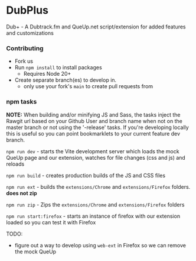 # DubPlus
Dub+ - A Dubtrack.fm and QueUp.net script/extension for added features and customizations

### Contributing

- Fork us    
- Run `npm install` to install packages    
  - Requires Node 20+
- Create separate branch(es) to develop in.
  - only use your fork's `main` to create pull requests from 

### npm tasks

**NOTE:**
When building and/or minifying JS and Sass, the tasks inject the Rawgit url based on your Github User and branch name when not on the master branch or not using the '-release' tasks. If you're developing locally this is useful so you can point bookmarklets to your current feature dev branch.

`npm run dev` - starts the Vite development server which loads the mock QueUp page and our extension, watches for file changes (css and js) and reloads

`npm run build` - creates production builds of the JS and CSS files

`npm run ext` - builds the `extensions/Chrome` and `extensions/Firefox` folders.  **does not zip**

`npm run zip` - Zips the `extensions/Chrome` and `extensions/Firefox` folders

`npm run start:firefox` - starts an instance of firefox with our extension loaded so you can test it with Firefox

TODO:
- figure out a way to develop using `web-ext` in Firefox so we can remove the mock QueUp